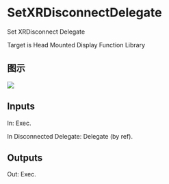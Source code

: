 # SetXRDisconnectDelegate

Set XRDisconnect Delegate

Target is Head Mounted Display Function Library

## 图示

![]($-20221218-21385221.png)

## Inputs

In: Exec.

In Disconnected Delegate: Delegate (by ref).  

## Outputs

Out: Exec.

